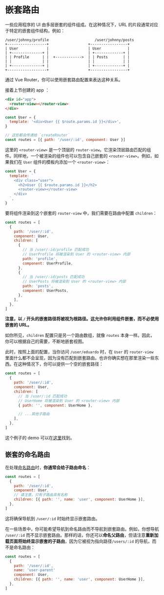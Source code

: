 # 嵌套路由

<VueSchoolLink
  href="https://vueschool.io/lessons/nested-routes"
  title="Learn about nested routes"
/>

一些应用程序的 UI 由多层嵌套的组件组成。在这种情况下，URL 的片段通常对应于特定的嵌套组件结构，例如：

```
/user/johnny/profile                     /user/johnny/posts
+------------------+                  +-----------------+
| User             |                  | User            |
| +--------------+ |                  | +-------------+ |
| | Profile      | |  +------------>  | | Posts       | |
| |              | |                  | |             | |
| +--------------+ |                  | +-------------+ |
+------------------+                  +-----------------+
```

通过 Vue Router，你可以使用嵌套路由配置来表达这种关系。

接着上节创建的 app ：

```html
<div id="app">
  <router-view></router-view>
</div>
```

```js
const User = {
  template: '<div>User {{ $route.params.id }}</div>',
}

// 这些都会传递给 `createRouter`
const routes = [{ path: '/user/:id', component: User }]
```

这里的 `<router-view>` 是一个顶层的 `router-view`。它渲染顶层路由匹配的组件。同样地，一个被渲染的组件也可以包含自己嵌套的 `<router-view>`。例如，如果我们在 `User` 组件的模板内添加一个 `<router-view>`：

```js
const User = {
  template: `
    <div class="user">
      <h2>User {{ $route.params.id }}</h2>
      <router-view></router-view>
    </div>
  `,
}
```

要将组件渲染到这个嵌套的 `router-view` 中，我们需要在路由中配置 `children`：

```js
const routes = [
  {
    path: '/user/:id',
    component: User,
    children: [
      {
        // 当 /user/:id/profile 匹配成功
        // UserProfile 将被渲染到 User 的 <router-view> 内部
        path: 'profile',
        component: UserProfile,
      },
      {
        // 当 /user/:id/posts 匹配成功
        // UserPosts 将被渲染到 User 的 <router-view> 内部
        path: 'posts',
        component: UserPosts,
      },
    ],
  },
]
```

**注意，以 `/` 开头的嵌套路径将被视为根路径。这允许你利用组件嵌套，而不必使用嵌套的 URL。**

如你所见，`children` 配置只是另一个路由数组，就像 `routes` 本身一样。因此，你可以根据自己的需要，不断地嵌套视图。

此时，按照上面的配置，当你访问 `/user/eduardo` 时，在 `User` 的 `router-view` 里面什么都不会呈现，因为没有匹配到嵌套路由。也许你确实想在那里渲染一些东西。在这种情况下，你可以提供一个空的嵌套路径：

```js
const routes = [
  {
    path: '/user/:id',
    component: User,
    children: [
      // 当 /user/:id 匹配成功
      // UserHome 将被渲染到 User 的 <router-view> 内部
      { path: '', component: UserHome },

      // ...其他子路由
    ],
  },
]
```

这个例子的 demo 可以在[这里](https://codesandbox.io/s/nested-views-vue-router-4-examples-hl326?initialpath=%2Fusers%2Feduardo)找到。

## 嵌套的命名路由

在处理[命名路由](./named-routes.md)时，**你通常会给子路由命名**：

```js
const routes = [
  {
    path: '/user/:id',
    component: User,
    // 请注意，只有子路由具有名称
    children: [{ path: '', name: 'user', component: UserHome }],
  },
]
```

这将确保导航到 `/user/:id` 时始终显示嵌套路由。

在一些场景中，你可能希望导航到命名路由而不导航到嵌套路由。例如，你想导航 `/user/:id` 而不显示嵌套路由。那样的话，你还可以**命名父路由**，但请注意**重新加载页面将始终显示嵌套的子路由**，因为它被视为指向路径`/users/:id` 的导航，而不是命名路由：

```js
const routes = [
  {
    path: '/user/:id',
    name: 'user-parent'
    component: User,
    children: [{ path: '', name: 'user', component: UserHome }],
  },
]
```
